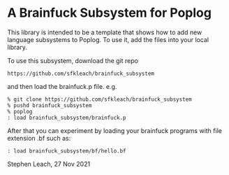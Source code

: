 # A Brainfuck Subsystem for Poplog

This library is intended to be a template that shows how to add
new language subsystems to Poplog. To use it, add the files into
your local library.

To use this subsystem, download the git repo 

    https://github.com/sfkleach/brainfuck_subsystem

and then load the brainfuck.p file. e.g.

    % git clone https://github.com/sfkleach/brainfuck_subsystem
    % pushd brainfuck_subsystem
    % poplog 
    : load brainfuck_subsystem/brainfuck.p

After that you can experiment by loading your brainfuck programs with
file extension .bf such as:

    : load brainfuck_subsystem/bf/hello.bf

Stephen Leach, 27 Nov 2021
